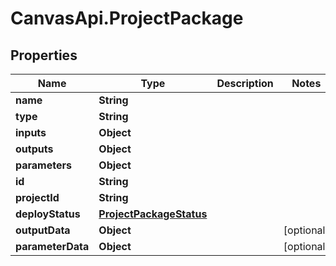 # CanvasApi.ProjectPackage

## Properties

| Name              | Type                                                | Description | Notes      |
| ----------------- | --------------------------------------------------- | ----------- | ---------- |
| **name**          | **String**                                          |             |
| **type**          | **String**                                          |             |
| **inputs**        | **Object**                                          |             |
| **outputs**       | **Object**                                          |             |
| **parameters**    | **Object**                                          |             |
| **id**            | **String**                                          |             |
| **projectId**     | **String**                                          |             |
| **deployStatus**  | [**ProjectPackageStatus**](ProjectPackageStatus.md) |             |
| **outputData**    | **Object**                                          |             | [optional] |
| **parameterData** | **Object**                                          |             | [optional] |
